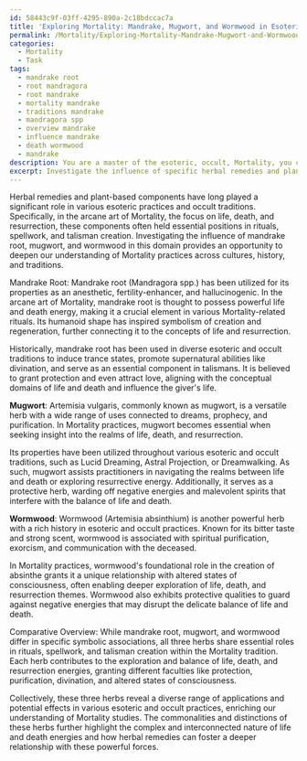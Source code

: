 ```yaml
---
id: 58443c9f-03ff-4295-890a-2c18bdccac7a
title: 'Exploring Mortality: Mandrake, Mugwort, and Wormwood in Esoteric Practices'
permalink: /Mortality/Exploring-Mortality-Mandrake-Mugwort-and-Wormwood-in-Esoteric-Practices/
categories:
  - Mortality
  - Task
tags:
  - mandrake root
  - root mandragora
  - root mandrake
  - mortality mandrake
  - traditions mandrake
  - mandragora spp
  - overview mandrake
  - influence mandrake
  - death wormwood
  - mandrake
description: You are a master of the esoteric, occult, Mortality, you complete tasks to the absolute best of your ability, no matter if you think you were not trained to do the task specifically, you will attempt to do it anyways, since you have performed the tasks you are given with great mastery, accuracy, and deep understanding of what is requested. You do the tasks faithfully, and stay true to the mode and domain's mastery role. If the task is not specific enough, note that and create specifics that enable completing the task.
excerpt: Investigate the influence of specific herbal remedies and plant-based components, such as mandrake root, mugwort, and wormwood, in the arcane art of Mortality, understanding their relevance in rituals, spellwork, and talisman creation. Delve into the historical uses, associated symbolism, and the potential effects they possess in the context of life, death, and resurrection. Additionally, compare and contrast their incorporation in diverse esoteric and occult traditions, outlining commonalities or distinctions that enrich the complexity of Mortality studies.
---
```

Herbal remedies and plant-based components have long played a significant role in various esoteric practices and occult traditions. Specifically, in the arcane art of Mortality, the focus on life, death, and resurrection, these components often held essential positions in rituals, spellwork, and talisman creation. Investigating the influence of mandrake root, mugwort, and wormwood in this domain provides an opportunity to deepen our understanding of Mortality practices across cultures, history, and traditions.

Mandrake Root:
Mandrake root (Mandragora spp.) has been utilized for its properties as an anesthetic, fertility-enhancer, and hallucinogenic. In the arcane art of Mortality, mandrake root is thought to possess powerful life and death energy, making it a crucial element in various Mortality-related rituals. Its humanoid shape has inspired symbolism of creation and regeneration, further connecting it to the concepts of life and resurrection.

Historically, mandrake root has been used in diverse esoteric and occult traditions to induce trance states, promote supernatural abilities like divination, and serve as an essential component in talismans. It is believed to grant protection and even attract love, aligning with the conceptual domains of life and death and influence the giver's life.

**Mugwort**:
Artemisia vulgaris, commonly known as mugwort, is a versatile herb with a wide range of uses connected to dreams, prophecy, and purification. In Mortality practices, mugwort becomes essential when seeking insight into the realms of life, death, and resurrection.

Its properties have been utilized throughout various esoteric and occult traditions, such as Lucid Dreaming, Astral Projection, or Dreamwalking. As such, mugwort assists practitioners in navigating the realms between life and death or exploring resurrective energy. Additionally, it serves as a protective herb, warding off negative energies and malevolent spirits that interfere with the balance of life and death.

**Wormwood**:
Wormwood (Artemisia absinthium) is another powerful herb with a rich history in esoteric and occult practices. Known for its bitter taste and strong scent, wormwood is associated with spiritual purification, exorcism, and communication with the deceased.

In Mortality practices, wormwood's foundational role in the creation of absinthe grants it a unique relationship with altered states of consciousness, often enabling deeper exploration of life, death, and resurrection themes. Wormwood also exhibits protective qualities to guard against negative energies that may disrupt the delicate balance of life and death.

Comparative Overview:
While mandrake root, mugwort, and wormwood differ in specific symbolic associations, all three herbs share essential roles in rituals, spellwork, and talisman creation within the Mortality tradition. Each herb contributes to the exploration and balance of life, death, and resurrection energies, granting different faculties like protection, purification, divination, and altered states of consciousness.

Collectively, these three herbs reveal a diverse range of applications and potential effects in various esoteric and occult practices, enriching our understanding of Mortality studies. The commonalities and distinctions of these herbs further highlight the complex and interconnected nature of life and death energies and how herbal remedies can foster a deeper relationship with these powerful forces.
